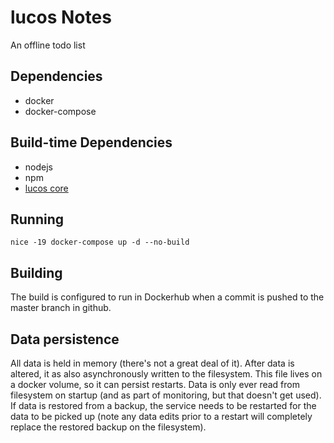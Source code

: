 # lucos Notes
An offline todo list

## Dependencies
* docker
* docker-compose

## Build-time Dependencies
* nodejs
* npm
* [lucos core](https://github.com/lucas42/lucos_core)

## Running
`nice -19 docker-compose up -d --no-build`

## Building
The build is configured to run in Dockerhub when a commit is pushed to the master branch in github.

## Data persistence
All data is held in memory (there's not a great deal of it).  After data is altered, it as also asynchronously written to the filesystem.  This file lives on a docker volume, so it can persist restarts.  Data is only ever read from filesystem on startup (and as part of monitoring, but that doesn't get used).  If data is restored from a backup, the service needs to be restarted for the data to be picked up (note any data edits prior to a restart will completely replace the restored backup on the filesystem).